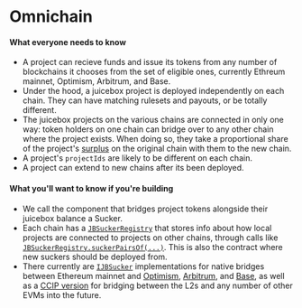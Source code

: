 # Omnichain

#### What everyone needs to know

* A project can recieve funds and issue its tokens from any number of blockchains it chooses from the set of eligible ones, currently Ethreum mainnet, Optimism, Arbitrum, and Base.
* Under the hood, a juicebox project is deployed independently on each chain. They can have matching rulesets and payouts, or be totally different.
* The juicebox projects on the various chains are connected in only one way: token holders on one chain can bridge over to any other chain where the project exists. When doing so, they take a proportional share of the project's [surplus](/docs/dev/v4/learn/glossary/surplus.md) on the original chain with them to the new chain.
* A project's `projectIds` are likely to be different on each chain.
* A project can extend to new chains after its been deployed.
 
#### What you'll want to know if you're building

* We call the component that bridges project tokens alongside their juicebox balance a Sucker.
* Each chain has a [`JBSuckerRegistry`](/docs/dev/v4/api/suckers/JBSuckerRegistry.md) that stores info about how local projects are connected to projects on other chains, through calls like [`JBSuckerRegistry.suckerPairsOf(...)`](/docs/dev/v4/api/suckers/JBSuckerRegistry.md#suckerpairsof). This is also the contract where new suckers should be deployed from.
* There currently are [`IJBSucker`](/docs/dev/v4/api/suckers/interfaces/IJBSucker.md) implementations for native bridges between Ethereum mainnet and [Optimism](/docs/dev/v4/api/suckers/JBOptimismSucker.md), [Arbitrum](/docs/dev/v4/api/suckers/JBArbitrumSucker.md), and [Base](/docs/dev/v4/api/suckers/JBBaseSucker.md), as well as a [CCIP version](/docs/dev/v4/api/suckers/JBCCIPSucker.md) for bridging between the L2s and any number of other EVMs into the future.
